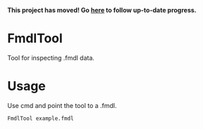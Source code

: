 **This project has moved! Go [here](https://github.com/BobDoleOwndU/FMDL-Studio-v2) to follow up-to-date progress.**

# FmdlTool
Tool for inspecting .fmdl data.

# Usage
Use cmd and point the tool to a .fmdl.
```
FmdlTool example.fmdl
```

